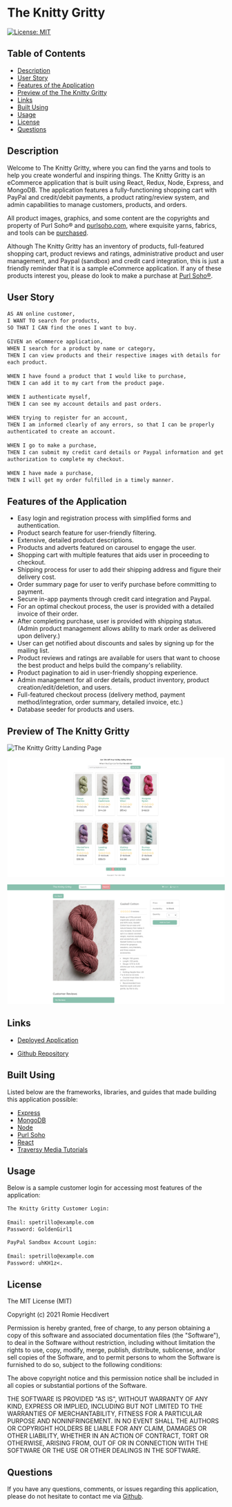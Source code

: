# The Knitty Gritty

[![License: MIT](https://img.shields.io/badge/License-MIT-yellow.svg)](https://opensource.org/licenses/MIT)

## Table of Contents

- [Description](#description)
- [User Story](#user-story)
- [Features of the Application](#features-of-the-application)
- [Preview of the The Knitty Gritty](#preview-of-the-knitty-gritty)
- [Links](#links)
- [Built Using](#built-using)
- [Usage](#usage)
- [License](#license)
- [Questions](#questions)

## Description

Welcome to The Knitty Gritty, where you can find the yarns and tools to help you create wonderful and inspiring things. The Knitty Gritty is an eCommerce application that is built using React, Redux, Node, Express, and MongoDB. The application features a fully-functioning shopping cart with PayPal and credit/debit payments, a product rating/review system, and admin capabilities to manage customers, products, and orders.

All product images, graphics, and some content are the copyrights and property of Purl Soho® and [purlsoho.com](https://www.purlsoho.com/), where exquisite yarns, fabrics, and tools can be [purchased](https://www.purlsoho.com/new.html).

Although The Knitty Gritty has an inventory of products, full-featured shopping cart, product reviews and ratings, administrative product and user management, and Paypal (sandbox) and credit card integration, this is just a friendly reminder that it is a sample eCommerce application. If any of these products interest you, please do look to make a purchase at [Purl Soho®](https://www.purlsoho.com/).

## User Story

```
AS AN online customer,
I WANT TO search for products,
SO THAT I CAN find the ones I want to buy.

GIVEN an eCommerce application,
WHEN I search for a product by name or category,
THEN I can view products and their respective images with details for each product.

WHEN I have found a product that I would like to purchase,
THEN I can add it to my cart from the product page.

WHEN I authenticate myself,
THEN I can see my account details and past orders.

WHEN trying to register for an account,
THEN I am informed clearly of any errors, so that I can be properly authenticated to create an account.

WHEN I go to make a purchase,
THEN I can submit my credit card details or Paypal information and get authorization to complete my checkout.

WHEN I have made a purchase,
THEN I will get my order fulfilled in a timely manner.

```

## Features of the Application

- Easy login and registration process with simplified forms and authentication.
- Product search feature for user-friendly filtering.
- Extensive, detailed product descriptions.
- Products and adverts featured on carousel to engage the user.
- Shopping cart with multiple features that aids user in proceeding to checkout.
- Shipping process for user to add their shipping address and figure their delivery cost.
- Order summary page for user to verify purchase before committing to payment.
- Secure in-app payments through credit card integration and Paypal.
- For an optimal checkout process, the user is provided with a detailed invoice of their order.
- After completing purchase, user is provided with shipping status. (Admin product management allows ability to mark order as delivered upon delivery.)
- User can get notified about discounts and sales by signing up for the mailing list.
- Product reviews and ratings are available for users that want to choose the best product and helps build the company's reliability.
- Product pagination to aid in user-friendly shopping experience.
- Admin management for all order details, product inventory, product creation/edit/deletion, and users.
- Full-featured checkout process (delivery method, payment method/integration, order summary, detailed invoice, etc.)
- Database seeder for products and users.

## Preview of The Knitty Gritty

![The Knitty Gritty Landing Page](assets/images/theKnittyGrittyLandingPage.png)

![The Knitty Gritty Products Page](assets/images/theKnittyGrittyProductsPage.png)

![The Knitty Gritty Single Product Page](assets/images/theKnittyGrittyProductPage.png)

## Links

- [Deployed Application](https://the-knitty-gritty.herokuapp.com/)

- [Github Repository](https://github.com/rh9891/TheKnittyGritty)

## Built Using

Listed below are the frameworks, libraries, and guides that made building this application possible:

- [Express](https://expressjs.com/)
- [MongoDB](https://www.mongodb.com/what-is-mongodb)
- [Node](https://nodejs.org/en/about/)
- [Purl Soho](https://www.purlsoho.com/)
- [React](https://reactjs.org/docs/getting-started.html)
- [Traversy Media Tutorials](https://www.traversymedia.com)

## Usage

Below is a sample customer login for accessing most features of the application:

```
The Knitty Gritty Customer Login:

Email: spetrillo@example.com
Password: GoldenGirl1
```

```
PayPal Sandbox Account Login:

Email: spetrillo@example.com
Password: uhKH1z<.
```

## License

The MIT License (MIT)

Copyright (c) 2021 Romie Hecdivert

Permission is hereby granted, free of charge, to any person obtaining a copy of this software and associated documentation files (the "Software"), to deal in the Software without restriction, including without limitation the rights to use, copy, modify, merge, publish, distribute, sublicense, and/or sell copies of the Software, and to permit persons to whom the Software is furnished to do so, subject to the following conditions:

The above copyright notice and this permission notice shall be included in all copies or substantial portions of the Software.

THE SOFTWARE IS PROVIDED "AS IS", WITHOUT WARRANTY OF ANY KIND, EXPRESS OR IMPLIED, INCLUDING BUT NOT LIMITED TO THE WARRANTIES OF MERCHANTABILITY, FITNESS FOR A PARTICULAR PURPOSE AND NONINFRINGEMENT. IN NO EVENT SHALL THE AUTHORS OR COPYRIGHT HOLDERS BE LIABLE FOR ANY CLAIM, DAMAGES OR OTHER LIABILITY, WHETHER IN AN ACTION OF CONTRACT, TORT OR OTHERWISE, ARISING FROM, OUT OF OR IN CONNECTION WITH THE SOFTWARE OR THE USE OR OTHER DEALINGS IN THE SOFTWARE.

## Questions

If you have any questions, comments, or issues regarding this application, please do not hesitate to contact me via [Github](https://github.com/rh9891).
